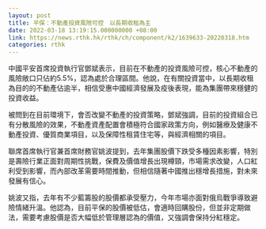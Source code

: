 ```yaml
---
layout: post
title: 平保：不動產投資風險可控　以長期收租為主
date: 2022-03-18 13:19:15.000000000 +08:00
link: https://news.rthk.hk/rthk/ch/component/k2/1639633-20220318.htm
categories: rthk
---
```


中國平安首席投資執行官鄧斌表示，目前在不動產的投資風險可控，核心不動產的風險敞口只佔約5.5%，認為處於合理區間。他說，在有關投資當中，以長期收租為目的的不動產佔逾半，相信受惠中國經濟發展及疫後表現，能為集團帶來穩健的投資收益。

被問到在目前環境下，會否改變不動產的投資策略，鄧斌強調，目前的投資組合已有分散風險的效果，不動產資產配置會積極符合國家政策方向，例如醫療及健康不動產投資、優質商業項目，以及保障性租賃住宅等，與經濟相關的項目。

聯席首席執行官兼首席財務官姚波提到，去年集團股價下跌受多種因素影響，特別是壽險行業正面對周期性挑戰，保費及價值增長出現樽頸，市場需求改變，人口紅利受到影響，而內部改革需要時間推動，但相信隨著中國推出穩增長措施，對未來發展有信心。

姚波又指，去年有不少藍籌股的股價都承受壓力，今年市場亦面對俄烏戰爭導致避險情緒升溫。他認為，目前平保的股價被低估，會適時回購股份，但並非定期做法，需要考慮股價是否大幅低於管理層認為的價值，又強調會保持分紅穩定。
